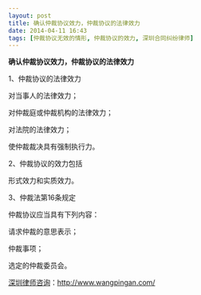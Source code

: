 ```yaml
---
layout: post
title: 确认仲裁协议效力，仲裁协议的法律效力
date: 2014-04-11 16:43
tags: [仲裁协议无效的情形, 仲裁协议的效力, 深圳合同纠纷律师]
---
```

<strong>确认仲裁协议效力，仲裁协议的法律效力</strong>

1、仲裁协议的法律效力

对当事人的法律效力；

对仲裁庭或仲裁机构的法律效力；

对法院的法律效力；

使仲裁裁决具有强制执行力。

2、仲裁协议的效力包括

形式效力和实质效力。

3、仲裁法第16条规定

仲裁协议应当具有下列内容：

请求仲裁的意思表示；

仲裁事项；

选定的仲裁委员会。

<a href="http://www.wangpingan.com/">深圳律师咨询</a>：<a href="http://www.wangpingan.com/">http://www.wangpingan.com/</a>

